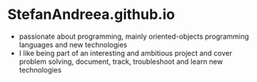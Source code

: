 # StefanAndreea.github.io
<ul>
<li> passionate about programming, mainly oriented-objects programming languages and new technologies</li>
<li>I like being part of an interesting and ambitious project and cover problem solving, document, track, troubleshoot and learn new technologies</li>
</ul>
